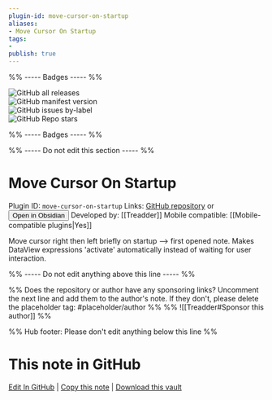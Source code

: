 ```yaml
---
plugin-id: move-cursor-on-startup
aliases:
- Move Cursor On Startup
tags: 
- 
publish: true
---
```


%% ----- Badges ----- %%

![GitHub all releases](https://img.shields.io/github/downloads/Treadder/move-cursor-on-startup/total?color=573E7A&logo=github&style=for-the-badge)   
![GitHub manifest version](https://img.shields.io/github/manifest-json/v/Treadder/move-cursor-on-startup?color=573E7A&logo=github&style=for-the-badge)   
![GitHub issues by-label](https://img.shields.io/github/issues/Treadder/move-cursor-on-startup/help%20wanted?color=573E7A&logo=github&style=for-the-badge)   
![GitHub Repo stars](https://img.shields.io/github/stars/Treadder/move-cursor-on-startup?color=573E7A&logo=github&style=for-the-badge)

%% ----- Badges ----- %%

%% ----- Do not edit this section ----- %%

# Move Cursor On Startup

Plugin ID: `move-cursor-on-startup`
Links: [GitHub repository](https://github.com/Treadder/move-cursor-on-startup) or [<button id=HH>Open in Obsidian</button>](obsidian://show-plugin?id=move-cursor-on-startup)
Developed by: [[Treadder]]
Mobile compatible: [[Mobile-compatible plugins|Yes]]

Move cursor right then left briefly on startup --> first opened note. Makes DataView expressions 'activate' automatically instead of waiting for user interaction.

%% ----- Do not edit anything above this line ----- %% 

%% Does the repository or author have any sponsoring links? Uncomment the next line and add them to the author's note. If they don't, please delete the placeholder tag: #placeholder/author %%
%% ![[Treadder#Sponsor this author]] %%

%% Hub footer: Please don't edit anything below this line %%

# This note in GitHub

<span class="git-footer">[Edit In GitHub](https://github.dev/obsidian-community/obsidian-hub/blob/main/02%20-%20Community%20Expansions/02.05%20All%20Community%20Expansions/Plugins/move-cursor-on-startup.md "git-hub-edit-note") | [Copy this note](https://raw.githubusercontent.com/obsidian-community/obsidian-hub/main/02%20-%20Community%20Expansions/02.05%20All%20Community%20Expansions/Plugins/move-cursor-on-startup.md "git-hub-copy-note") | [Download this vault](https://github.com/obsidian-community/obsidian-hub/archive/refs/heads/main.zip "git-hub-download-vault") </span>
